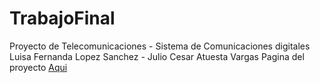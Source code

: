 # TrabajoFinal

Proyecto de Telecomunicaciones - Sistema de Comunicaciones digitales 
Luisa Fernanda Lopez Sanchez - Julio Cesar Atuesta Vargas
Pagina del proyecto [Aqui]( http://luisa95.github.io/TrabajoFinal/)
